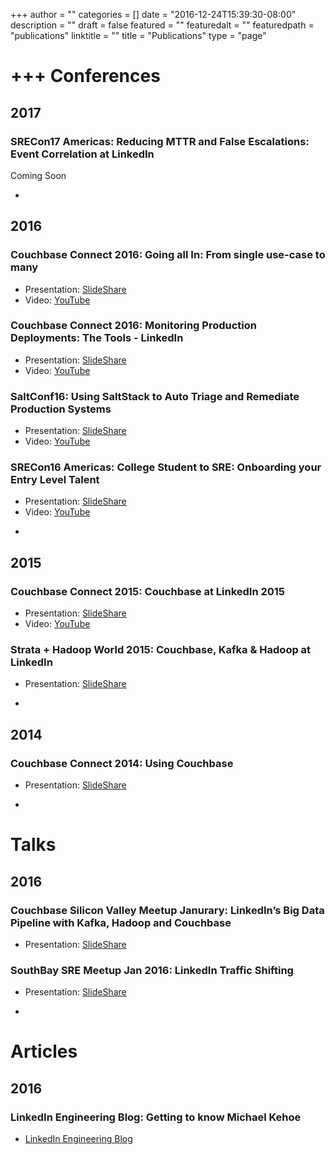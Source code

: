 +++
author = ""
categories = []
date = "2016-12-24T15:39:30-08:00"
description = ""
draft = false
featured = ""
featuredalt = ""
featuredpath = "publications"
linktitle = ""
title = "Publications"
type = "page"

+++
Conferences
===========

2017
----

### SRECon17 Americas: Reducing MTTR and False Escalations: Event Correlation at LinkedIn

Coming Soon

-

2016
----

### Couchbase Connect 2016: Going all In: From single use-case to many

* Presentation: [SlideShare](http://www.slideshare.net/MichaelKehoe3/couchbase-connect-2016-68421388)
* Video: [YouTube](https://www.youtube.com/watch?v=1shb4UZON_I&t=3s)

### Couchbase Connect 2016: Monitoring Production Deployments: The Tools - LinkedIn

* Presentation: [SlideShare](http://www.slideshare.net/MichaelKehoe3/couchbase-connect-2016-monitoring-production-deployments-the-tools-linkedin)
* Video: [YouTube](https://www.youtube.com/watch?v=Dv6SWGfRWn0&t=30s)

### SaltConf16: Using SaltStack to Auto Triage and Remediate Production Systems

* Presentation: [SlideShare](http://www.slideshare.net/MichaelKehoe3/michael-kehoe-61165500)
* Video: [YouTube](https://www.youtube.com/watch?v=4LapQ9Zhr_E)

### SRECon16 Americas: College Student to SRE: Onboarding your Entry Level Talent

* Presentation: [SlideShare](http://www.slideshare.net/MichaelKehoe3/srecon-usa-2016-growing-your-entry-level-talent)
* Video: [YouTube](https://www.youtube.com/watch?v=TYX5ihgIL7s)

-

2015
----

### Couchbase Connect 2015: Couchbase at LinkedIn 2015

* Presentation: [SlideShare](https://www.slideshare.net/slideshow/embed_code/key/9quM4qNUXJ0KO5)
* Video: [YouTube](https://www.youtube.com/watch?v=TmjY1HJemi4)

### Strata + Hadoop World 2015: Couchbase, Kafka & Hadoop at LinkedIn

* Presentation: [SlideShare](http://www.slideshare.net/MichaelKehoe3/couchbasetohadoopmattmichaeljustin-v4-44977611)

-

2014
----

### Couchbase Connect 2014: Using Couchbase

* Presentation: [SlideShare](http://www.slideshare.net/Couchbase/couchbase-at-linkedin-couchbase-connect-2014)

-

Talks
=====

2016
----

### Couchbase Silicon Valley Meetup Janurary: LinkedIn’s Big Data Pipeline with Kafka, Hadoop and Couchbase

* Presentation: [SlideShare](http://www.slideshare.net/MichaelKehoe3/couchbase-meetup-jan-2016)

### SouthBay SRE Meetup Jan 2016: LinkedIn Traffic Shifting

* Presentation: [SlideShare](http://www.slideshare.net/MichaelKehoe3/southbay-sre-meetup-jan-2016)

-

Articles
========

2016
----

### LinkedIn Engineering Blog: Getting to know Michael Kehoe

* [LinkedIn Engineering Blog](https://engineering.linkedin.com/blog/2016/02/getting-to-know-michael-kehoe)